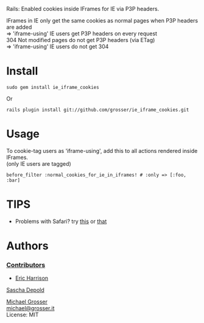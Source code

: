 Rails: Enabled cookies inside IFrames for IE via P3P headers.<br/>

IFrames in IE only get the same cookies as normal pages when P3P headers are added<br/>
=> 'iframe-using' IE users get P3P headers on every request<br/>
304 Not modified pages do not get P3P headers (via ETag)<br/>
=> 'iframe-using' IE users do not get 304

Install
=======
    sudo gem install ie_iframe_cookies
Or

    rails plugin install git://github.com/grosser/ie_iframe_cookies.git


Usage
=====
To cookie-tag users as 'iframe-using', add this to all actions rendered inside IFrames.<br/>
(only IE users are tagged)

    before_filter :normal_cookies_for_ie_in_iframes! # :only => [:foo, :bar]

TIPS
====
 - Problems with Safari? try [this](http://saizai.livejournal.com/897522.html) or [that](http://stackoverflow.com/questions/2691864/facebook-iframe-app-with-multiple-pages-in-safari-session-variables-not-persisti/2725790#2725790)

Authors
=======

### [Contributors](http://github.com/grosser/ie_iframe_cookies/contributors)
 - [Eric Harrison](https://github.com/fuelxc)

[Sascha Depold](https://github.com/sdepold)

[Michael Grosser](http://grosser.it)<br/>
michael@grosser.it<br/>
License: MIT
